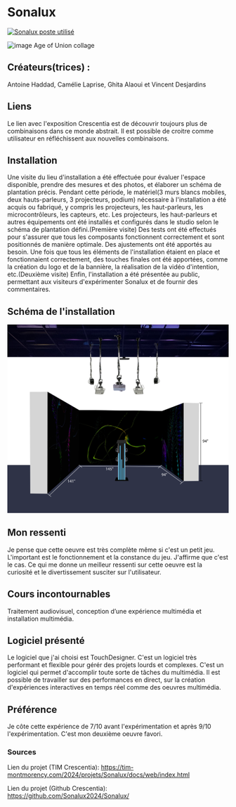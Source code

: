 # Sonalux
[![Sonalux poste utilisé](https://github.com/PerformX2/H24_V11_inspirations_CRUZ/blob/b95fbb05e4a0545214cea60a54f1038a42928373/Crescentia/Crescentia_Sonalux%20/Medias/Sonalux_poste_utilis%C3%A9.png)](https://www.youtube.com/watch?v=NHbNY96f4KQ&list=PLcwpEbanae5JdL2j68ueNnyjNNx32-Wi-&index=3)

![image Age of Union collage](Medias/Age_of_Union_présentation.jpg)

## Créateurs(trices) :
Antoine Haddad, Camélie Laprise, Ghita Alaoui et Vincent Desjardins


## Liens
Le lien avec l'exposition Crescentia est de découvrir toujours plus de combinaisons dans ce monde abstrait. Il est possible de croitre comme utilisateur en réfléchissent aux nouvelles combinaisons.


## Installation 
Une visite du lieu d'installation a été effectuée pour évaluer l'espace disponible, prendre des mesures et des photos, et élaborer un schéma de plantation précis. Pendant cette période, le matériel(3 murs blancs mobiles, deux hauts-parleurs, 3 projecteurs, podium) nécessaire à l'installation a été acquis ou fabriqué, y compris les projecteurs, les haut-parleurs, les microcontrôleurs, les capteurs, etc. Les projecteurs, les haut-parleurs et autres équipements ont été installés et configurés dans le studio selon le schéma de plantation défini.(Première visite) Des tests ont été effectués pour s'assurer que tous les composants fonctionnent correctement et sont positionnés de manière optimale. Des ajustements ont été apportés au besoin. Une fois que tous les éléments de l'installation étaient en place et fonctionnaient correctement, des touches finales ont été apportées, comme la création du logo et de la bannière, la réalisation de la vidéo d'intention, etc.(Deuxième visite) Enfin, l'installation a été présentée au public, permettant aux visiteurs d'expérimenter Sonalux et de fournir des commentaires. 


## Schéma de l'installation

![Sonalux_schema_plantation](Medias/Sonalux_schema_plantation.png)


## Mon ressenti
Je pense que cette oeuvre est très complète même si c'est un petit jeu. L'important est le fonctionnement et la constance du jeu. J'affirme que c'est le cas. Ce qui me donne un meilleur ressenti sur cette oeuvre est la curiosité et le divertissement susciter sur l'utilisateur.


## Cours incontournables
Traitement audiovisuel, conception d’une expérience multimédia et installation multimédia.


## Logiciel présenté
Le logiciel que j'ai choisi est TouchDesigner. C'est un logiciel très performant et flexible pour gérér des projets lourds et complexes. C'est un logiciel qui permet d'accomplir toute sorte de tâches du multimédia. Il est possible de travailler sur des performances en direct, sur la création d'expériences interactives en temps réel comme des oeuvres multimédia. 


## Préférence
Je côte cette expérience de 7/10 avant l'expérimentation et après 9/10 l'expérimentation. C'est mon deuxième oeuvre favori. 

### Sources
Lien du projet (TIM Crescentia):
https://tim-montmorency.com/2024/projets/Sonalux/docs/web/index.html

Lien du projet (Github Crescentia):
https://github.com/Sonalux2024/Sonalux/




